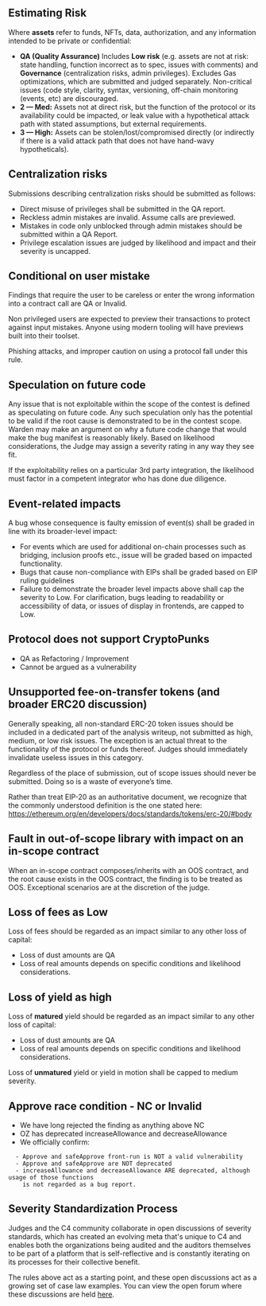## Estimating Risk

Where **assets** refer to funds, NFTs, data, authorization, and any information intended to be private or confidential:

* **QA (Quality Assurance)** Includes **Low risk** (e.g. assets are not at risk: state handling, function incorrect as to spec, issues with comments) and **Governance** (centralization risks, admin privileges). Excludes Gas optimizations, which are submitted and judged separately. Non-critical issues (code style, clarity, syntax, versioning, off-chain monitoring (events, etc) are discouraged.
* **2 — Med:** Assets not at direct risk, but the function of the protocol or its availability could be impacted, or leak value with a hypothetical attack path with stated assumptions, but external requirements.
* **3 — High:** Assets can be stolen/lost/compromised directly (or indirectly if there is a valid attack path that does not have hand-wavy hypotheticals).

## Centralization risks

Submissions describing centralization risks should be submitted as follows:

- Direct misuse of privileges shall be submitted in the QA report.
- Reckless admin mistakes are invalid. Assume calls are previewed.
- Mistakes in code only unblocked through admin mistakes should be submitted within a QA Report.
- Privilege escalation issues are judged by likelihood and impact and their severity is uncapped.

## Conditional on user mistake

Findings that require the user to be careless or enter the wrong information into a contract call are QA or Invalid. 

Non privileged users are expected to preview their transactions to protect against input mistakes. Anyone using modern tooling will have previews built into their toolset.

Phishing attacks, and improper caution on using a protocol fall under this rule.

## Speculation on future code

Any issue that is not exploitable within the scope of the contest is defined as speculating on future code. Any such speculation only has the potential to be valid if the root cause is demonstrated to be in the contest scope. Warden may make an argument on why a future code change that would make the bug manifest is reasonably likely. Based on likelihood considerations, the Judge may assign a severity rating in any way they see fit.

If the exploitability relies on a particular 3rd party integration, the likelihood must factor in a competent integrator who has done due diligence.

## Event-related impacts

A bug whose consequence is faulty emission of event(s) shall be graded in line with its broader-level impact:
- For events which are used for additional on-chain processes such as bridging, inclusion proofs etc., issue will be graded based on impacted functionality.
- Bugs that cause non-compliance with EIPs shall be graded based on EIP ruling guidelines
- Failure to demonstrate the broader level impacts above shall cap the severity to Low. For clarification, bugs leading to readability or accessibility of data, or issues of display in frontends, are capped to Low.

## Protocol does not support CryptoPunks

- QA as Refactoring / Improvement
- Cannot be argued as a vulnerability

## Unsupported fee-on-transfer tokens (and broader ERC20 discussion)

Generally speaking, all non-standard ERC-20 token issues should be included in a dedicated part of the analysis writeup, not submitted as high, medium, or low risk issues. The exception is an actual threat to the functionality of the protocol or funds thereof. Judges should immediately invalidate useless issues in this category.

Regardless of the place of submission, out of scope issues should never be submitted. Doing so  is a waste of everyone’s time.

Rather than treat EIP-20 as an authoritative document, we recognize that the commonly understood definition is the one stated here: https://ethereum.org/en/developers/docs/standards/tokens/erc-20/#body

## Fault in out-of-scope library with impact on an in-scope contract

When an in-scope contract composes/inherits with an OOS contract, and the root cause exists in the OOS contract, the finding is to be treated as OOS. Exceptional scenarios are at the discretion of the judge.

## Loss of fees as Low

Loss of fees should be regarded as an impact similar to any other loss of capital:
- Loss of dust amounts are QA
- Loss of real amounts depends on specific conditions and likelihood considerations.

## Loss of yield as high

Loss of **matured** yield should be regarded as an impact similar to any other loss of capital:
- Loss of dust amounts are QA
- Loss of real amounts depends on specific conditions and likelihood considerations.

Loss of **unmatured** yield or yield in motion shall be capped to medium severity.

## Approve race condition - NC or Invalid

- We have long rejected the finding as anything above NC
- OZ has deprecated increaseAllowance and decreaseAllowance
- We officially confirm:
```
  - Approve and safeApprove front-run is NOT a valid vulnerability
  - Approve and safeApprove are NOT deprecated
  - increaseAllowance and decreaseAllowance ARE deprecated, although usage of those functions
    is not regarded as a bug report.
```

## Severity Standardization Process

Judges and the C4 community collaborate in open discussions of severity standards, which has created an evolving meta that's unique to C4 and enables both the organizations being audited and the auditors themselves to be part of a platform that is self-reflective and is constantly iterating on its processes for their collective benefit.

The rules above act as a starting point, and these open discussions act as a growing set of case law examples. You can view the open forum where these discussions are held [here](https://github.com/code-423n4/org/issues?q=is%3Aissue+is%3Aopen+label%3Arules).